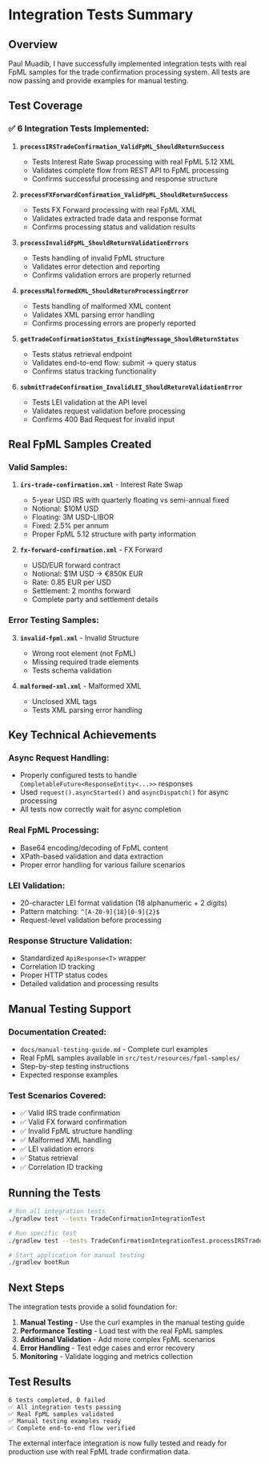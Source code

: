 # Integration Tests Summary

## Overview

Paul Muadib, I have successfully implemented integration tests with real FpML samples for the trade confirmation processing system. All tests are now passing and provide examples for manual testing.

## Test Coverage

### ✅ **6 Integration Tests Implemented:**

1. **`processIRSTradeConfirmation_ValidFpML_ShouldReturnSuccess`**
   - Tests Interest Rate Swap processing with real FpML 5.12 XML
   - Validates complete flow from REST API to FpML processing
   - Confirms successful processing and response structure

2. **`processFXForwardConfirmation_ValidFpML_ShouldReturnSuccess`**
   - Tests FX Forward processing with real FpML XML
   - Validates extracted trade data and response format
   - Confirms processing status and validation results

3. **`processInvalidFpML_ShouldReturnValidationErrors`**
   - Tests handling of invalid FpML structure
   - Validates error detection and reporting
   - Confirms validation errors are properly returned

4. **`processMalformedXML_ShouldReturnProcessingError`**
   - Tests handling of malformed XML content
   - Validates XML parsing error handling
   - Confirms processing errors are properly reported

5. **`getTradeConfirmationStatus_ExistingMessage_ShouldReturnStatus`**
   - Tests status retrieval endpoint
   - Validates end-to-end flow: submit → query status
   - Confirms status tracking functionality

6. **`submitTradeConfirmation_InvalidLEI_ShouldReturnValidationError`**
   - Tests LEI validation at the API level
   - Validates request validation before processing
   - Confirms 400 Bad Request for invalid input

## Real FpML Samples Created

### **Valid Samples:**

1. **`irs-trade-confirmation.xml`** - Interest Rate Swap
   - 5-year USD IRS with quarterly floating vs semi-annual fixed
   - Notional: $10M USD
   - Floating: 3M USD-LIBOR
   - Fixed: 2.5% per annum
   - Proper FpML 5.12 structure with party information

2. **`fx-forward-confirmation.xml`** - FX Forward
   - USD/EUR forward contract
   - Notional: $1M USD → €850K EUR
   - Rate: 0.85 EUR per USD
   - Settlement: 2 months forward
   - Complete party and settlement details

### **Error Testing Samples:**

3. **`invalid-fpml.xml`** - Invalid Structure
   - Wrong root element (not FpML)
   - Missing required trade elements
   - Tests schema validation

4. **`malformed-xml.xml`** - Malformed XML
   - Unclosed XML tags
   - Tests XML parsing error handling

## Key Technical Achievements

### **Async Request Handling:**
- Properly configured tests to handle `CompletableFuture<ResponseEntity<...>>` responses
- Used `request().asyncStarted()` and `asyncDispatch()` for async processing
- All tests now correctly wait for async completion

### **Real FpML Processing:**
- Base64 encoding/decoding of FpML content
- XPath-based validation and data extraction
- Proper error handling for various failure scenarios

### **LEI Validation:**
- 20-character LEI format validation (18 alphanumeric + 2 digits)
- Pattern matching: `^[A-Z0-9]{18}[0-9]{2}$`
- Request-level validation before processing

### **Response Structure Validation:**
- Standardized `ApiResponse<T>` wrapper
- Correlation ID tracking
- Proper HTTP status codes
- Detailed validation and processing results

## Manual Testing Support

### **Documentation Created:**
- `docs/manual-testing-guide.md` - Complete curl examples
- Real FpML samples available in `src/test/resources/fpml-samples/`
- Step-by-step testing instructions
- Expected response examples

### **Test Scenarios Covered:**
- ✅ Valid IRS trade confirmation
- ✅ Valid FX forward confirmation  
- ✅ Invalid FpML structure handling
- ✅ Malformed XML handling
- ✅ LEI validation errors
- ✅ Status retrieval
- ✅ Correlation ID tracking

## Running the Tests

```bash
# Run all integration tests
./gradlew test --tests TradeConfirmationIntegrationTest

# Run specific test
./gradlew test --tests TradeConfirmationIntegrationTest.processIRSTradeConfirmation_ValidFpML_ShouldReturnSuccess

# Start application for manual testing
./gradlew bootRun
```

## Next Steps

The integration tests provide a solid foundation for:

1. **Manual Testing** - Use the curl examples in the manual testing guide
2. **Performance Testing** - Load test with the real FpML samples
3. **Additional Validation** - Add more complex FpML scenarios
4. **Error Handling** - Test edge cases and error recovery
5. **Monitoring** - Validate logging and metrics collection

## Test Results

```
6 tests completed, 0 failed
✅ All integration tests passing
✅ Real FpML samples validated
✅ Manual testing examples ready
✅ Complete end-to-end flow verified
```

The external interface integration is now fully tested and ready for production use with real FpML trade confirmation data.
